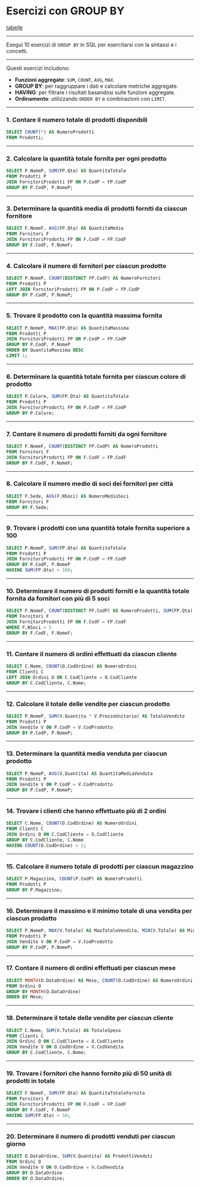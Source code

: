 # Esercizi con GROUP BY

[tabelle](../testo/ese_10_tabelle_esercizi.md)

---

Esegui 10 esercizi di `GROUP BY` in SQL per esercitarsi con la sintassi e i concetti.

---

Questi esercizi includono:
- **Funzioni aggregate**: `SUM`, `COUNT`, `AVG`, `MAX`.
- **GROUP BY**: per raggruppare i dati e calcolare metriche aggregate.
- **HAVING**: per filtrare i risultati basandosi sulle funzioni aggregate.
- **Ordinamento**: utilizzando `ORDER BY` e combinazioni con `LIMIT`.

---

### **1. Contare il numero totale di prodotti disponibili**
```sql
SELECT COUNT(*) AS NumeroProdotti
FROM Prodotti;
```

---

### **2. Calcolare la quantità totale fornita per ogni prodotto**
```sql
SELECT P.NomeP, SUM(FP.Qta) AS QuantitaTotale
FROM Prodotti P
JOIN FornitoriProdotti FP ON P.CodP = FP.CodP
GROUP BY P.CodP, P.NomeP;
```

---

### **3. Determinare la quantità media di prodotti forniti da ciascun fornitore**
```sql
SELECT F.NomeF, AVG(FP.Qta) AS QuantitaMedia
FROM Fornitori F
JOIN FornitoriProdotti FP ON F.CodF = FP.CodF
GROUP BY F.CodF, F.NomeF;
```

---

### **4. Calcolare il numero di fornitori per ciascun prodotto**
```sql
SELECT P.NomeP, COUNT(DISTINCT FP.CodF) AS NumeroFornitori
FROM Prodotti P
LEFT JOIN FornitoriProdotti FP ON P.CodP = FP.CodP
GROUP BY P.CodP, P.NomeP;
```

---

### **5. Trovare il prodotto con la quantità massima fornita**
```sql
SELECT P.NomeP, MAX(FP.Qta) AS QuantitaMassima
FROM Prodotti P
JOIN FornitoriProdotti FP ON P.CodP = FP.CodP
GROUP BY P.CodP, P.NomeP
ORDER BY QuantitaMassima DESC
LIMIT 1;
```

---

### **6. Determinare la quantità totale fornita per ciascun colore di prodotto**
```sql
SELECT P.Colore, SUM(FP.Qta) AS QuantitaTotale
FROM Prodotti P
JOIN FornitoriProdotti FP ON P.CodP = FP.CodP
GROUP BY P.Colore;
```

---

### **7. Contare il numero di prodotti forniti da ogni fornitore**
```sql
SELECT F.NomeF, COUNT(DISTINCT FP.CodP) AS NumeroProdotti
FROM Fornitori F
JOIN FornitoriProdotti FP ON F.CodF = FP.CodF
GROUP BY F.CodF, F.NomeF;
```

---

### **8. Calcolare il numero medio di soci dei fornitori per città**
```sql
SELECT F.Sede, AVG(F.NSoci) AS NumeroMedioSoci
FROM Fornitori F
GROUP BY F.Sede;
```

---

### **9. Trovare i prodotti con una quantità totale fornita superiore a 100**
```sql
SELECT P.NomeP, SUM(FP.Qta) AS QuantitaTotale
FROM Prodotti P
JOIN FornitoriProdotti FP ON P.CodP = FP.CodP
GROUP BY P.CodP, P.NomeP
HAVING SUM(FP.Qta) > 100;
```

---

### **10. Determinare il numero di prodotti forniti e la quantità totale fornita da fornitori con più di 5 soci**
```sql
SELECT F.NomeF, COUNT(DISTINCT FP.CodP) AS NumeroProdotti, SUM(FP.Qta) AS QuantitaTotale
FROM Fornitori F
JOIN FornitoriProdotti FP ON F.CodF = FP.CodF
WHERE F.NSoci > 5
GROUP BY F.CodF, F.NomeF;
```

---


### **11. Contare il numero di ordini effettuati da ciascun cliente**

```sql
SELECT C.Nome, COUNT(O.CodOrdine) AS NumeroOrdini
FROM Clienti C
LEFT JOIN Ordini O ON C.CodCliente = O.CodCliente
GROUP BY C.CodCliente, C.Nome;
```

---

### **12. Calcolare il totale delle vendite per ciascun prodotto**

```sql
SELECT P.NomeP, SUM(V.Quantita * V.PrezzoUnitario) AS TotaleVendite
FROM Prodotti P
JOIN Vendite V ON P.CodP = V.CodProdotto
GROUP BY P.CodP, P.NomeP;
```

---

### **13. Determinare la quantità media venduta per ciascun prodotto**

```sql
SELECT P.NomeP, AVG(V.Quantita) AS QuantitaMediaVenduta
FROM Prodotti P
JOIN Vendite V ON P.CodP = V.CodProdotto
GROUP BY P.CodP, P.NomeP;
```

---

### **14. Trovare i clienti che hanno effettuato più di 2 ordini**

```sql
SELECT C.Nome, COUNT(O.CodOrdine) AS NumeroOrdini
FROM Clienti C
JOIN Ordini O ON C.CodCliente = O.CodCliente
GROUP BY C.CodCliente, C.Nome
HAVING COUNT(O.CodOrdine) > 2;
```

---

### **15. Calcolare il numero totale di prodotti per ciascun magazzino**

```sql
SELECT P.Magazzino, COUNT(P.CodP) AS NumeroProdotti
FROM Prodotti P
GROUP BY P.Magazzino;
```

---

### **16. Determinare il massimo e il minimo totale di una vendita per ciascun prodotto**

```sql
SELECT P.NomeP, MAX(V.Totale) AS MaxTotaleVendita, MIN(V.Totale) AS MinTotaleVendita
FROM Prodotti P
JOIN Vendite V ON P.CodP = V.CodProdotto
GROUP BY P.CodP, P.NomeP;
```

---

### **17. Contare il numero di ordini effettuati per ciascun mese**

```sql
SELECT MONTH(O.DataOrdine) AS Mese, COUNT(O.CodOrdine) AS NumeroOrdini
FROM Ordini O
GROUP BY MONTH(O.DataOrdine)
ORDER BY Mese;
```

---

### **18. Determinare il totale delle vendite per ciascun cliente**

```sql
SELECT C.Nome, SUM(V.Totale) AS TotaleSpeso
FROM Clienti C
JOIN Ordini O ON C.CodCliente = O.CodCliente
JOIN Vendite V ON O.CodOrdine = V.CodVendita
GROUP BY C.CodCliente, C.Nome;
```

---

### **19. Trovare i fornitori che hanno fornito più di 50 unità di prodotti in totale**

```sql
SELECT F.NomeF, SUM(FP.Qta) AS QuantitaTotaleFornita
FROM Fornitori F
JOIN FornitoriProdotti FP ON F.CodF = FP.CodF
GROUP BY F.CodF, F.NomeF
HAVING SUM(FP.Qta) > 50;
```

---

### **20. Determinare il numero di prodotti venduti per ciascun giorno**

```sql
SELECT O.DataOrdine, SUM(V.Quantita) AS ProdottiVenduti
FROM Ordini O
JOIN Vendite V ON O.CodOrdine = V.CodVendita
GROUP BY O.DataOrdine
ORDER BY O.DataOrdine;
```
